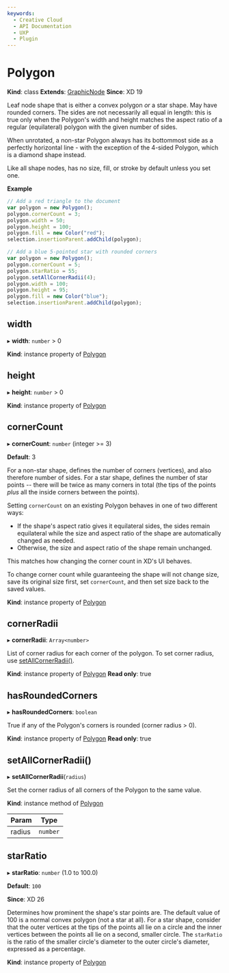 ```yaml
---
keywords:
  - Creative Cloud
  - API Documentation
  - UXP
  - Plugin
---
```


# Polygon

**Kind**: class
**Extends**: [GraphicNode](/develop/reference/GraphicNode)
**Since**: XD 19

Leaf node shape that is either a convex polygon _or_ a star shape. May have rounded corners. The sides are not necessarily all equal in length:
this is true only when the Polygon's width and height matches the aspect ratio of a regular (equilateral) polygon with the given number of
sides.

When unrotated, a non-star Polygon always has its bottommost side as a perfectly horizontal line - with the exception of the 4-sided Polygon, which
is a diamond shape instead.

Like all shape nodes, has no size, fill, or stroke by default unless you set one.

**Example**

```js
// Add a red triangle to the document
var polygon = new Polygon();
polygon.cornerCount = 3;
polygon.width = 50;
polygon.height = 100;
polygon.fill = new Color("red");
selection.insertionParent.addChild(polygon);

// Add a blue 5-pointed star with rounded corners
var polygon = new Polygon();
polygon.cornerCount = 5;
polygon.starRatio = 55;
polygon.setAllCornerRadii(4);
polygon.width = 100;
polygon.height = 95;
polygon.fill = new Color("blue");
selection.insertionParent.addChild(polygon);
```

## width

▸ **width**: `number` > 0

**Kind**: instance property of [Polygon](#polygon)

## height

▸ **height**: `number` > 0

**Kind**: instance property of [Polygon](#polygon)

## cornerCount

▸ **cornerCount**: `number` (integer >= 3)

**Default**: 3

For a non-star shape, defines the number of corners (vertices), and also therefore number of sides. For a star shape, defines the
number of star points -- there will be twice as many corners in total (the tips of the points _plus_ all the inside corners
between the points).

Setting `cornerCount` on an existing Polygon behaves in one of two different ways:

- If the shape's aspect ratio gives it equilateral sides, the sides remain equilateral while the size and aspect ratio of the
  shape are automatically changed as needed.
- Otherwise, the size and aspect ratio of the shape remain unchanged.

This matches how changing the corner count in XD's UI behaves.

To change corner count while guaranteeing the shape will not change size, save its original size first, set `cornerCount`, and
then set size back to the saved values.

**Kind**: instance property of [Polygon](#polygon)

## cornerRadii

▸ **cornerRadii**: `Array<number>`

List of corner radius for each corner of the polygon. To set corner radius, use [setAllCornerRadii()](#setallcornerradii).

**Kind**: instance property of [Polygon](#polygon)
**Read only**: true

## hasRoundedCorners

▸ **hasRoundedCorners**: `boolean`

True if any of the Polygon's corners is rounded (corner radius > 0).

**Kind**: instance property of [Polygon](#polygon)
**Read only**: true

## setAllCornerRadii()

▸ **setAllCornerRadii**(`radius`)

Set the corner radius of all corners of the Polygon to the same value.

**Kind**: instance method of [Polygon](#polygon)

| Param  | Type     |
| ------ | -------- |
| radius | `number` |

## starRatio

▸ **starRatio**: `number` (1.0 to 100.0)

**Default**: `100`

**Since**: XD 26

Determines how prominent the shape's star points are. The default value of 100 is a normal convex polygon (not a star at all).
For a star shape, consider that the outer vertices at the tips of the points all lie on a circle and the inner vertices
between the points all lie on a second, smaller circle. The `starRatio` is the ratio of the smaller circle's diameter to the
outer circle's diameter, expressed as a percentage.

**Kind**: instance property of [Polygon](#polygon)


